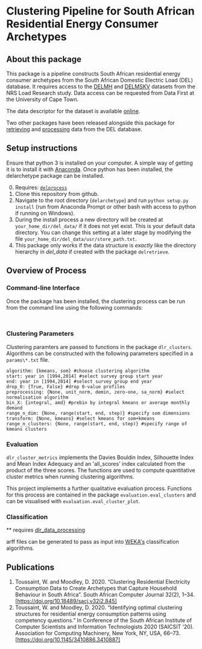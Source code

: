 # Clustering Pipeline for South African Residential Energy Consumer Archetypes
	
## About this package
This package is a pipeline constructs South African residential energy consumer archetypes from the South African Domestic Electric Load (DEL) database. It requires access to the [DELMH](https://doi.org/10.25828/56nh-fw77) and [DELMSKV](https://doi.org/10.25828/mf8s-hh79) datasets from the NRS Load Research study. Data access can be requested from Data First at the University of Cape Town.   

The data descriptor for the dataset is available [online](https://doi.org/10.25375/uct.11774691.v1).

Two other packages have been released alongside this package for [retrieving](https://github.com/wiebket/delretrieve) and [processing](https://github.com/wiebket/delprocess) data from the DEL database. 

## Setup instructions
Ensure that python 3 is installed on your computer. A simple way of getting it is to install it with [Anaconda](https://docs.anaconda.com/anaconda/install/). Once python has been installed, the delarchetype package can be installed.

0. Requires: [`delprocess`](https://github.com/wiebket/delprocess)	
1. Clone this repository from github.
2. Navigate to the root directory (`delarchetype`) and run `python setup.py install` (run from Anaconda Prompt or other bash with access to python if running on Windows).
3. During the install process a new directory will be created at `your_home_dir/del_data/` if it does not yet exist. This is your default data directory. You can change this setting at a later stage by modifying the file `your_home_dir/del_data/usr/store_path.txt`.
4. This package only works if the data structure is _exactly_ like the directory hierarchy in _del_data_ if created with the package `delretrieve`. 


## Overview of Process



### Command-line Interface

Once the package has been installed, the clustering process can be run from the command line using the following commands:

```


```

### Clustering Parameters

Clustering paramters are passed to functions in the package `dlr_clusters`. Algorithms can be constructed with the following parameters specified in a `params\*.txt` file.

```
algorithm: {kmeans, som} #choose clustering algorithm  
start: year in [1994,2014] #select survey group start year  
end: year in [1994,2014] #select survey group end year  
drop_0: {True, False} #drop 0-value profiles  
preprocessing: {None, unit_norm, demin, zero-one, sa_norm} #select normalisation algorithm  
bin_X: {integral, amd} #prebin by integral kmeans or average monthly demand  
range_n_dim: {None, range(start, end, step)} #specify som dimensions  
transform: {None, kmeans} #select kmeans for som+kmeans  
range_n_clusters: {None, range(start, end, step)} #specify range of kmeans clusters  

```

### Evaluation

`dlr_cluster_metrics` implements the Davies Bouldin Index, Silhouette Index and Mean Index Adequacy and an 'all_scores' index calculated from the product of the three scores. The functions are used to compute quantitative cluster metrics when running clustering algorithms.

This project implements a further qualitative evaluation process. Functions for this process are contained in the package `evaluation.eval_clusters` and can be visualised with `evaluation.eval_cluster_plot`.

### Classification

** requires [dlr_data_processing]()

arff files can be generated to pass as input into [WEKA's]() classification algorithms.

## Publications
1. Toussaint, W. and Moodley, D. 2020. “Clustering Residential Electricity Consumption Data to Create Archetypes that Capture Household Behaviour in South Africa”. South African Computer Journal 32(2), 1–34. [https://doi.org/10.18489/sacj.v32i2.845]
2. Toussaint, W. and Moodley, D. 2020. “Identifying optimal clustering structures for residential energy consumption patterns using competency questions.” In Conference of the South African Institute of Computer Scientists and Information Technologists 2020 (SAICSIT ‘20). Association for Computing Machinery, New York, NY, USA, 66–73. [https://doi.org/10.1145/3410886.3410887]
